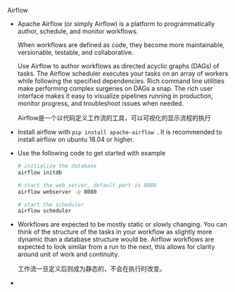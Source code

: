 Airflow

- Apache Airflow (or simply Airflow) is a platform to programmatically author, schedule, and monitor workflows.

  When workflows are defined as code, they become more maintainable, versionable, testable, and collaborative.

  Use Airflow to author workflows as directed acyclic graphs (DAGs) of tasks. The Airflow scheduler executes your tasks on an array of workers while following the specified dependencies. Rich command line utilities make performing complex surgeries on DAGs a snap. The rich user interface makes it easy to visualize pipelines running in production, monitor progress, and troubleshoot issues when needed.

  Airflow是一个以代码定义工作流的工具，可以可视化的显示流程的执行

- Install airflow with `pip install apache-airflow `. It is recommended to install airflow on ubuntu 18.04 or higher.

- Use the following code to get started with example

  ```bash
  # initialize the database
  airflow initdb
  
  # start the web server, default port is 8080
  airflow webserver -p 8080
  
  # start the scheduler
  airflow scheduler
  ```

- Workflows are expected to be mostly static or slowly changing. You can think of the structure of the tasks in your workflow as slightly more dynamic than a database structure would be. Airflow workflows are expected to look similar from a run to the next, this allows for clarity around unit of work and continuity.

  工作流一旦定义后则成为静态的，不会在执行时改变。

- 